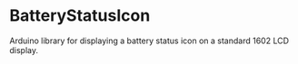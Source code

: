 BatteryStatusIcon
=================

Arduino library for displaying a battery status icon on a standard 1602 LCD display.
